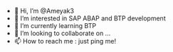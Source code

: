 - 👋 Hi, I’m @Ameyak3
- 👀 I’m interested in SAP ABAP and BTP development
- 🌱 I’m currently learning BTP
- 💞️ I’m looking to collaborate on ...
- 📫 How to reach me : just ping me!
<!---
Ameyak3/Ameyak3 is a ✨ special ✨ repository because its `README.md` (this file) appears on your GitHub profile.
You can click the Preview link to take a look at your changes.
--->
